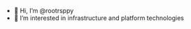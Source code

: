 - 👋 Hi, I’m @rootrsppy
- 👀 I’m interested in infrastructure and platform technologies


<!---
rootrsppy/rootrsppy is a ✨ special ✨ repository because its `README.md` (this file) appears on your GitHub profile.
You can click the Preview link to take a look at your changes.
--->
